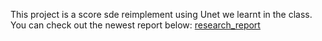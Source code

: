This project is a score sde reimplement using Unet we learnt in the class.
You can check out the newest report below:
[research_report](score_sde.pdf)

